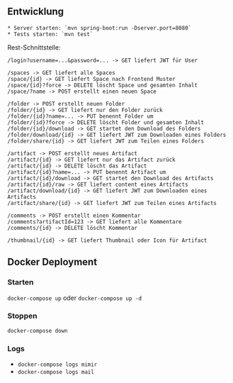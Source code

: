 Entwicklung
---

    * Server starten: `mvn spring-boot:run -Dserver.port=8080`
    * Tests starten: `mvn test`

Rest-Schnittstelle:

    /login?username=...&password=... -> GET liefert JWT für User

    /spaces -> GET liefert alle Spaces
    /space/{id} -> GET liefert Space nach Frontend Muster
    /space/{id}?force -> DELETE löscht Space und gesamten Inhalt
    /space/?name -> POST erstellt einen neuen Space
    
    /folder -> POST erstellt neuen Folder
    /folder/{id} -> GET liefert nur den Folder zurück
    /folder/{id}?name=... -> PUT benennt Folder um
    /folder/{id}?force -> DELETE löscht Folder und gesamten Inhalt
    /folder/{id}/download -> GET startet den Download des Folders
    /folder/download/{id} -> GET liefert JWT zum Downloaden eines Folders
    /folder/share/{id} -> GET liefert JWT zum Teilen eines Folders
    
    /artifact -> POST erstellt neues Artifact
    /artifact/{id} -> GET liefert nur das Artifact zurück
    /artifact/{id} -> DELETE löscht das Artifact
    /artifact/{id}?name=... -> PUT benennt Artifact um
    /artifact/{id}/download -> GET startet den Download des Artifacts
    /artifact/{id}/raw -> GET liefert content eines Artifacts
    /artifact/download/{id} -> GET liefert JWT zum Downloaden eines Artifacts
    /artifact/share/{id} -> GET liefert JWT zum Teilen eines Artifacts
    
    /comments -> POST erstellt einen Kommentar
    /comments?artifactId=123 -> GET liefert alle Kommentare
    /comments/{id} -> DELETE löscht Kommentar
    
    /thumbnail/{id} -> GET liefert Thumbnail oder Icon für Artifact

Docker Deployment
---
### Starten
`docker-compose up` oder `docker-compose up -d`
### Stoppen
`docker-compose down`
### Logs
- `docker-compose logs mimir`
- `docker-compose logs mail`
